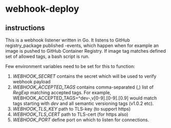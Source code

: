 # webhook-deploy

## instructions

This is a webhook listener written in Go.
It listens to GitHub registry_package published -events, which happen when for example an image is pushed to GitHub Container Registry. If image tag matches defined set of allowed tags, a bash script is run.

Few environment variables need to be set for this to function:

1. *WEBHOOK_SECRET* contains the secret which will be used to verify webhook payload
2. *WEBHOOK_ACCEPTED_TAGS* contains comma-separated (,) list of *RegExp* matching accepted tags. For example, WEBHOOK_ACCEPTED_TAGS=^dev-,v[0-9].[0-9].[0.9] would match tags starting with _dev_ and all semantic versioning tags (v1.0.2 etc).
3. *WEBHOOK_TLS_KEY* path to TLS-key (to support https)
4. *WEBHOOK_TLS_CERT* path to TLS-cert (for https also)
5. *WEBHOOK_PORT* define port on which to listen for connections.